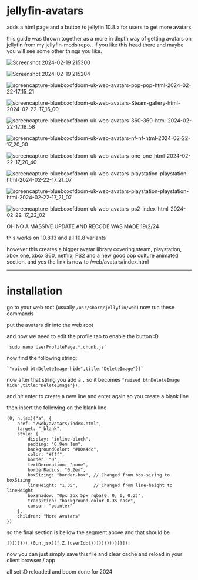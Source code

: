 # jellyfin-avatars
adds a html page and a button to jellyfin 10.8.x for users to get more avatars

this guide was thrown together as a more in depth way of getting avatars on jellyfin from my jellyfin-mods repo.. if you like this head there and maybe you will see some other things you like. 

![Screenshot 2024-02-19 215300](https://github.com/BobHasNoSoul/jellyfin-avatars/assets/23018412/e641792f-f408-4834-a5b1-c77d5e9a17d4)

![Screenshot 2024-02-19 215204](https://github.com/BobHasNoSoul/jellyfin-avatars/assets/23018412/339d0f5b-ca10-4a47-9fce-baf6345cf465)

![screencapture-blueboxofdoom-uk-web-avatars-pop-pop-html-2024-02-22-17_15_21](https://github.com/BobHasNoSoul/jellyfin-mods/assets/23018412/b62a4881-634c-4c42-9a47-ffe4eb0a69a7)

![screencapture-blueboxofdoom-uk-web-avatars-Steam-gallery-html-2024-02-22-17_16_00](https://github.com/BobHasNoSoul/jellyfin-mods/assets/23018412/703b7a00-7884-4c84-82c6-b9946ae71c11)

![screencapture-blueboxofdoom-uk-web-avatars-360-360-html-2024-02-22-17_18_58](https://github.com/BobHasNoSoul/jellyfin-mods/assets/23018412/7c483249-2d51-4eb9-9857-08a82a9df69b)

![screencapture-blueboxofdoom-uk-web-avatars-nf-nf-html-2024-02-22-17_20_00](https://github.com/BobHasNoSoul/jellyfin-mods/assets/23018412/49dca657-cf1b-4c67-8c9f-2ecce64985a6)

![screencapture-blueboxofdoom-uk-web-avatars-one-one-html-2024-02-22-17_20_40](https://github.com/BobHasNoSoul/jellyfin-mods/assets/23018412/2da96360-73f8-4774-8fd5-d14f5c3c1def)

![screencapture-blueboxofdoom-uk-web-avatars-playstation-playstation-html-2024-02-22-17_21_07](https://github.com/BobHasNoSoul/jellyfin-mods/assets/23018412/cc71e8ca-18c7-4fd0-b618-92ca2f261606)

![screencapture-blueboxofdoom-uk-web-avatars-playstation-playstation-html-2024-02-22-17_21_07](https://github.com/BobHasNoSoul/jellyfin-mods/assets/23018412/0510732b-debc-4c70-92ee-28ac498fc052)

![screencapture-blueboxofdoom-uk-web-avatars-ps2-index-html-2024-02-22-17_22_02](https://github.com/BobHasNoSoul/jellyfin-mods/assets/23018412/c0c3f357-1aa2-4b7f-b6d5-9d7089c8b4e0)

OH NO A MASSIVE UPDATE AND RECODE WAS MADE 19/2/24 

this works on 10.8.13 and all 10.8 variants

however this creates a bigger avatar library covering steam, playstation, xbox one, xbox 360, netflix, PS2 and a new good pop culture animated section. and yes the link is now to /web/avatars/index.html 

---

# installation
go to your web root (usually `/usr/share/jellyfin/web`) now run these commands

put the avatars dir into the web root 

and now we need to edit the profile tab to enable the button :D 

    `sudo nano UserProfilePage.*.chunk.js`

now find the following string:

    `"raised btnDeleteImage hide",title:"DeleteImage"})`

now after that string you add a `,` so it becomes `"raised btnDeleteImage hide",title:"DeleteImage"}),`

and hit enter to create a new line and enter again so you create a blank line 

then insert the following on the blank line

````
(0, n.jsx)("a", {
    href: "/web/avatars/index.html",
    target: "_blank",
    style: {
        display: "inline-block",
        padding: "0.9em 1em",
        backgroundColor: "#00a4dc",
        color: "#fff",
        border: "0",
        textDecoration: "none",
        borderRadius: "0.2em",
        boxSizing: "border-box", // Changed from box-sizing to boxSizing
        lineHeight: "1.35",      // Changed from line-height to lineHeight
        boxShadow: "0px 2px 5px rgba(0, 0, 0, 0.2)",
        transition: "background-color 0.3s ease",
        cursor: "pointer"
    },
    children: "More Avatars"
})
````
so the final section is bellow the segment above and that should be 

`]}))]})),(0,n.jsx)(f.Z,{userId:t})]}))}))}}}]);`

now you can just simply save this file and clear cache and reload in your client browser / app

all set :D reloaded and boom done for 2024

